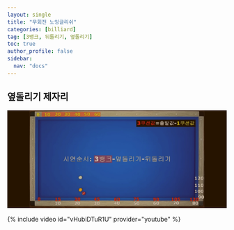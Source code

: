 ```yaml
---
layout: single
title: "무회전 노잉글리쉬"
categories: [billiard]
tag: [3뱅크, 뒤돌리기, 옆돌리기]
toc: true
author_profile: false
sidebar:
  nav: "docs"
---
```


## 옆돌리기 제자리

[![무회전 노잉글리쉬](/images/%EB%85%B8%EC%9E%89%EA%B8%80%EB%A6%AC%EC%89%AC_%EC%96%91%EB%B9%B5.png)](/images/%EB%85%B8%EC%9E%89%EA%B8%80%EB%A6%AC%EC%89%AC_%EC%96%91%EB%B9%B5.png)

{% include video id="vHubiDTuR1U" provider="youtube" %}
